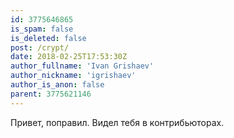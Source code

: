 ```yaml
---
id: 3775646865
is_spam: false
is_deleted: false
post: /crypt/
date: 2018-02-25T17:53:30Z
author_fullname: 'Ivan Grishaev'
author_nickname: 'igrishaev'
author_is_anon: false
parent: 3775621146
---
```


<p>Привет, поправил. Видел тебя в контрибьюторах.</p>
